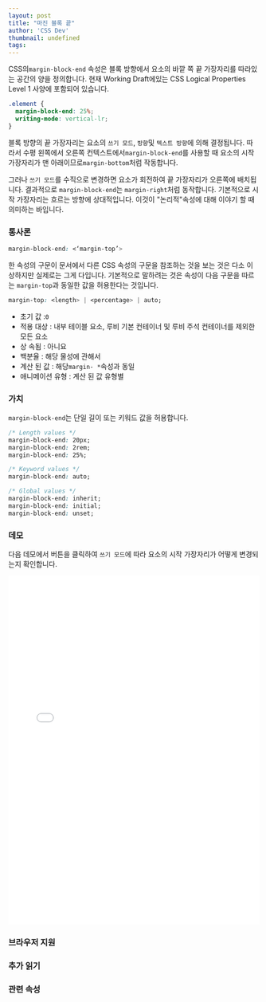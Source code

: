 ```yaml
---
layout: post
title: "마진 블록 끝"
author: 'CSS Dev'
thumbnail: undefined
tags: 
---
```



CSS의`margin-block-end` 속성은 블록 방향에서 요소의 바깥 쪽 끝 가장자리를 따라있는 공간의 양을 정의합니다.
 현재 Working Draft에있는 CSS Logical Properties Level 1 사양에 포함되어 있습니다.

```css
.element {
  margin-block-end: 25%;
  writing-mode: vertical-lr;
} 

```

블록 방향의 끝 가장자리는 요소의 `쓰기 모드`, `방향`및 `텍스트 방향`에 의해 결정됩니다.
 따라서 수평 왼쪽에서 오른쪽 컨텍스트에서`margin-block-end`를 사용할 때 요소의 시작 가장자리가 맨 아래이므로`margin-bottom`처럼 작동합니다.

그러나 `쓰기 모드`를 수직으로 변경하면 요소가 회전하여 끝 가장자리가 오른쪽에 배치됩니다. 결과적으로 `margin-block-end`는 `margin-right`처럼 동작합니다.
 기본적으로 시작 가장자리는 흐르는 방향에 상대적입니다.
 이것이 "논리적"속성에 대해 이야기 할 때 의미하는 바입니다.

### 통사론

```css
margin-block-end: <‘margin-top’>
```

한 속성의 구문이 문서에서 다른 CSS 속성의 구문을 참조하는 것을 보는 것은 다소 이상하지만 실제로는 그게 다입니다.
 기본적으로 말하려는 것은 속성이 다음 구문을 따르는 `margin-top`과 동일한 값을 허용한다는 것입니다.

```css
margin-top: <length> | <percentage> | auto;
```

- 초기 값 :`0`
- 적용 대상 : 내부 테이블 요소, 루비 기본 컨테이너 및 루비 주석 컨테이너를 제외한 모든 요소
- 상 속됨 : 아니요
- 백분율 : 해당 물성에 관해서
- 계산 된 값 : 해당`margin- *`속성과 동일
- 애니메이션 유형 : 계산 된 값 유형별

### 가치

`margin-block-end`는 단일 길이 또는 키워드 값을 허용합니다.

```css
/* Length values */
margin-block-end: 20px;
margin-block-end: 2rem;
margin-block-end: 25%;

/* Keyword values */
margin-block-end: auto;

/* Global values */
margin-block-end: inherit;
margin-block-end: initial;
margin-block-end: unset;
```

### 데모

다음 데모에서 버튼을 클릭하여 `쓰기 모드`에 따라 요소의 시작 가장자리가 어떻게 변경되는지 확인합니다.

<div class="wp-block-cp-codepen-gutenberg-embed-block cp_embed_wrapper resizable" style="height: 700px;"><iframe id="cp_embed_LYRroJx" src="//codepen.io/anon/embed/LYRroJx?height=700&amp;theme-id=1&amp;slug-hash=LYRroJx&amp;default-tab=css,result" height="700" scrolling="no" frameborder="0" allowfullscreen="" allowpaymentrequest="" name="CodePen Embed LYRroJx" title="CodePen Embed LYRroJx" class="cp_embed_iframe" style="width: 100%; overflow: hidden; height: 100%;">CodePen Embed Fallback</iframe><div class="win-size-grip" style="touch-action: none;"></div></div>

### 브라우저 지원

### 추가 읽기

### 관련 속성